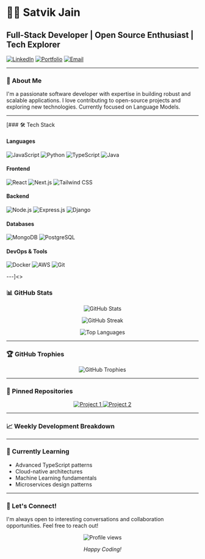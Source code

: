 # 👨‍💻 Satvik Jain

## Full-Stack Developer | Open Source Enthusiast | Tech Explorer

[![LinkedIn](https://img.shields.io/badge/LinkedIn-0077B5?style=for-the-badge&logo=linkedin&logoColor=white)](https://www.linkedin.com/in/satvik-jain-profile/)
[![Portfolio](https://img.shields.io/badge/Portfolio-FF5722?style=for-the-badge&logo=google-chrome&logoColor=white)](https://satvik-jain.netlify.app/)
[![Email](https://img.shields.io/badge/Email-D14836?style=for-the-badge&logo=gmail&logoColor=white)](mailto:satvik.jain.kht@gmail.com)

---

### 🚀 About Me

I'm a passionate software developer with expertise in building robust and scalable applications. I love contributing to open-source projects and exploring new technologies. Currently focused on Language Models.

---

[### 🛠️ Tech Stack

#### Languages
![JavaScript](https://img.shields.io/badge/JavaScript-F7DF1E?style=for-the-badge&logo=javascript&logoColor=black)
![Python](https://img.shields.io/badge/Python-3776AB?style=for-the-badge&logo=python&logoColor=white)
![TypeScript](https://img.shields.io/badge/TypeScript-007ACC?style=for-the-badge&logo=typescript&logoColor=white)
![Java](https://img.shields.io/badge/Java-ED8B00?style=for-the-badge&logo=java&logoColor=white)

#### Frontend
![React](https://img.shields.io/badge/React-20232A?style=for-the-badge&logo=react&logoColor=61DAFB)
![Next.js](https://img.shields.io/badge/Next.js-000000?style=for-the-badge&logo=next.js&logoColor=white)
![Tailwind CSS](https://img.shields.io/badge/Tailwind_CSS-38B2AC?style=for-the-badge&logo=tailwind-css&logoColor=white)

#### Backend
![Node.js](https://img.shields.io/badge/Node.js-43853D?style=for-the-badge&logo=node.js&logoColor=white)
![Express.js](https://img.shields.io/badge/Express.js-404D59?style=for-the-badge&logo=express&logoColor=white)
![Django](https://img.shields.io/badge/Django-092E20?style=for-the-badge&logo=django&logoColor=white)

#### Databases
![MongoDB](https://img.shields.io/badge/MongoDB-4EA94B?style=for-the-badge&logo=mongodb&logoColor=white)
![PostgreSQL](https://img.shields.io/badge/PostgreSQL-316192?style=for-the-badge&logo=postgresql&logoColor=white)

#### DevOps & Tools
![Docker](https://img.shields.io/badge/Docker-2496ED?style=for-the-badge&logo=docker&logoColor=white)
![AWS](https://img.shields.io/badge/AWS-232F3E?style=for-the-badge&logo=amazon-aws&logoColor=white)
![Git](https://img.shields.io/badge/Git-F05032?style=for-the-badge&logo=git&logoColor=white)

---]<>

### 📊 GitHub Stats

<p align="center">
  <img src="https://github-readme-stats.vercel.app/api?username=satvik-jain&show_icons=true&theme=radical" alt="GitHub Stats" />
</p>

<p align="center">
  <img src="https://github-readme-streak-stats.herokuapp.com/?user=satvik-jain&theme=radical" alt="GitHub Streak" />
</p>

<p align="center">
  <img src="https://github-readme-stats.vercel.app/api/top-langs/?username=satvik-jain&layout=compact&theme=radical" alt="Top Languages" />
</p>

---

### 🏆 GitHub Trophies
<p align="center">
  <img src="https://github-profile-trophy.vercel.app/?username=satvik-jain&theme=radical&column=7" alt="GitHub Trophies" />
</p>

---

### 📌 Pinned Repositories

<p align="center">
  <a href="https://github.com/yourusername/project1">
    <img src="https://github-readme-stats.vercel.app/api/pin/?username=satvik-jain&repo=project1&theme=radical" alt="Project 1" />
  </a>
  <a href="https://github.com/yourusername/project2">
    <img src="https://github-readme-stats.vercel.app/api/pin/?username=satvik-jain&repo=project2&theme=radical" alt="Project 2" />
  </a>
</p>

---

### 📈 Weekly Development Breakdown

<!--START_SECTION:waka-->
<!--END_SECTION:waka-->

---

### 🌱 Currently Learning

- Advanced TypeScript patterns
- Cloud-native architectures
- Machine Learning fundamentals
- Microservices design patterns

---

### 🤝 Let's Connect!

I'm always open to interesting conversations and collaboration opportunities. Feel free to reach out!

<p align="center">
  <img src="https://komarev.com/ghpvc/?username=satvik-jain&color=blueviolet" alt="Profile views" />
</p>

<p align="center">
  <i>Happy Coding!</i>
</p>
